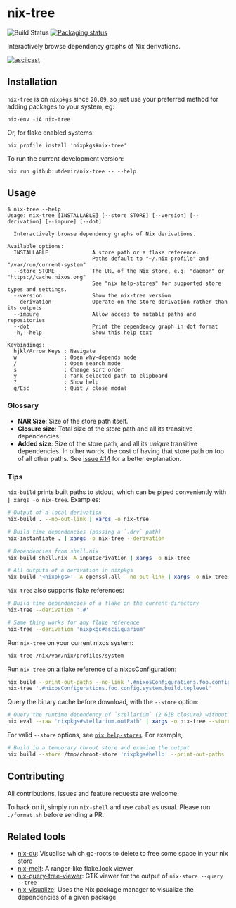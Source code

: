 # nix-tree

![Build Status](https://github.com/utdemir/nix-tree/workflows/nix-build/badge.svg)
[![Packaging status](https://repology.org/badge/vertical-allrepos/haskell:nix-tree.svg?exclude_unsupported=1)](https://repology.org/project/haskell:nix-tree/versions)

Interactively browse dependency graphs of Nix derivations.

[![asciicast](https://asciinema.org/a/cnilbmPXW51g97hdNJZcM5F6h.svg)](https://asciinema.org/a/cnilbmPXW51g97hdNJZcM5F6h)

## Installation

`nix-tree` is on `nixpkgs` since `20.09`, so just use your preferred method for adding packages to your system, eg:

```
nix-env -iA nix-tree
```

Or, for flake enabled systems:

```
nix profile install 'nixpkgs#nix-tree'
```

To run the current development version:

```
nix run github:utdemir/nix-tree -- --help
```

## Usage

```console
$ nix-tree --help
Usage: nix-tree [INSTALLABLE] [--store STORE] [--version] [--derivation] [--impure] [--dot]

  Interactively browse dependency graphs of Nix derivations.

Available options:
  INSTALLABLE              A store path or a flake reference.
                           Paths default to "~/.nix-profile" and "/var/run/current-system"
  --store STORE            The URL of the Nix store, e.g. "daemon" or "https://cache.nixos.org"
                           See "nix help-stores" for supported store types and settings.
  --version                Show the nix-tree version
  --derivation             Operate on the store derivation rather than its outputs
  --impure                 Allow access to mutable paths and repositories
  --dot                    Print the dependency graph in dot format
  -h,--help                Show this help text

Keybindings:
  hjkl/Arrow Keys : Navigate
  w               : Open why-depends mode
  /               : Open search mode
  s               : Change sort order
  y               : Yank selected path to clipboard
  ?               : Show help
  q/Esc           : Quit / close modal
```

### Glossary

* **NAR Size**: Size of the store path itself.
* **Closure size**: Total size of the store path and all its transitive dependencies.
* **Added size**:  Size of the store path, and all its _unique_ transitive
  dependencies. In other words, the cost of having that store path on top
  of all other paths. See [issue #14] for a better explanation.

[issue #14]: https://github.com/utdemir/nix-tree/issues/14

### Tips

`nix-build` prints built paths to stdout, which can be piped conveniently
with `| xargs -o nix-tree`. Examples:

```bash
# Output of a local derivation
nix-build . --no-out-link | xargs -o nix-tree

# Build time dependencies (passing a `.drv` path)
nix-instantiate . | xargs -o nix-tree --derivation

# Dependencies from shell.nix
nix-build shell.nix -A inputDerivation | xargs -o nix-tree

# All outputs of a derivation in nixpkgs
nix-build '<nixpkgs>' -A openssl.all --no-out-link | xargs -o nix-tree
```

`nix-tree` also supports flake references:

```bash
# Build time dependencies of a flake on the current directory
nix-tree --derivation '.#'

# Same thing works for any flake reference
nix-tree --derivation 'nixpkgs#asciiquarium'
```

Run `nix-tree` on your current nixos system:

```bash
nix-tree /nix/var/nix/profiles/system
```

Run `nix-tree` on a flake reference of a nixosConfiguration:

```bash
nix build --print-out-paths --no-link '.#nixosConfigurations.foo.config.system.build.toplevel'
nix-tree '.#nixosConfigurations.foo.config.system.build.toplevel'
```

Query the binary cache before download, with the `--store` option:

```bash
# Query the runtime dependency of `stellarium` (2 GiB closure) without download
nix eval --raw 'nixpkgs#stellarium.outPath' | xargs -o nix-tree --store https://cache.nixos.org
```

For valid `--store` options, see [`nix help-stores`](https://nixos.org/manual/nix/stable/command-ref/new-cli/nix3-help-stores). For example,

```bash
# Build in a temporary chroot store and examine the output
nix build --store /tmp/chroot-store 'nixpkgs#hello' --print-out-paths | xargs -o nix-tree --store /tmp/chroot-store
```

## Contributing

All contributions, issues and feature requests are welcome.

To hack on it, simply run `nix-shell` and use `cabal` as usual. Please run `./format.sh` before sending a PR.

## Related tools

* [nix-du](https://github.com/symphorien/nix-du): Visualise which gc-roots to delete to free some space in your nix store
* [nix-melt](https://github.com/nix-community/nix-melt): A ranger-like flake.lock viewer
* [nix-query-tree-viewer](https://github.com/cdepillabout/nix-query-tree-viewer): GTK viewer for the output of `nix-store --query --tree`
* [nix-visualize](https://github.com/craigmbooth/nix-visualize): Uses the Nix package manager to visualize the dependencies of a given package
